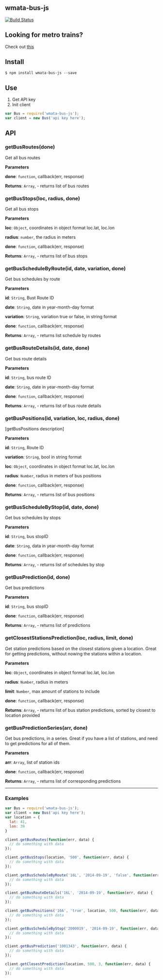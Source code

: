## wmata-bus-js

[![Build Status](https://travis-ci.org/jacksongeller/wmata-bus.js.svg?branch=master)](https://travis-ci.org/jacksongeller/wmata-bus.js)

## Looking for metro trains?
Check out [this](https://github.com/jacksongeller/node-wmata-metro)

## Install 
`$ npm install wmata-bus-js --save`


## Use
1. Get API key
2. Init client

```js
var Bus = require('wmata-bus-js');
var client = new Bus('api key here');
```

## API

### getBusRoutes(done) 

Get all bus routes

**Parameters**

**done**: `function`, callback(err, response)

**Returns**: `Array`, - returns list of bus routes


### getBusStops(loc, radius, done) 

Get all bus stops

**Parameters**

**loc**: `Object`, coordinates in object format loc.lat, loc.lon

**radius**: `number`, the radius in meters

**done**: `function`, callback(err, response)

**Returns**: `Array`, - returns list of bus stops


### getBusScheduleByRoute(id, date, variation, done) 

Get bus schedules by route

**Parameters**

**id**: `String`, Bust Route ID

**date**: `String`, date in year-month-day format

**variation**: `String`, variation true or false, in string format

**done**: `function`, callback(err, response)

**Returns**: `Array`, - returns list schedule by routes


### getBusRouteDetails(id, date, done) 

Get bus route details

**Parameters**

**id**: `String`, bus route ID

**date**: `String`, date in year-month-day format

**done**: `function`, callback(err, response)

**Returns**: `Array`, - returns list of bus route details


### getBusPositions(id, variation, loc, radius, done) 

[getBusPositions description]

**Parameters**

**id**: `String`, Route ID

**variation**: `String`, bool in string format

**loc**: `Object`, coordinates in object format loc.lat, loc.lon

**radius**: `Number`, radius in meters of bus positions

**done**: `function`, callback(err, response)

**Returns**: `Array`, - returns list of bus positions


### getBusScheduleByStop(id, date, done) 

Get bus schedules by stops

**Parameters**

**id**: `String`, bus stopID

**date**: `String`, data in year-month-day format

**done**: `function`, callback(err, response)

**Returns**: `Array`, - returns list of schedules by stop


### getBusPrediction(id, done) 

Get bus predictions

**Parameters**

**id**: `String`, bus stopID

**done**: `function`, callback(err, response)

**Returns**: `Array`, - returns list of predictions


### getClosestStationsPrediction(loc, radius, limit, done) 

Get station predictions based on the closest stations given a location. Great for getting predictions, without nowing the stations within a location.

**Parameters**

**loc**: `Object`, coordinates in object format loc.lat, loc.lon

**radius**: `Number`, radius in meters

**limit**: `Number`, max amount of stations to include

**done**: `function`, callback(err, response)

**Returns**: `Array`, - returns list of bus station predictions, sorted by closest to location provided


### getBusPredictionSeries(arr, done) 

Get bus predictions, in a series. Great if you have a list of stations, and need to get predictions for all of them.

**Parameters**

**arr**: `Array`, list of station ids

**done**: `function`, callback(err, response)

**Returns**: `Array`, - returns list of corresponding predictions



---
### Examples

```js
var Bus = require('wmata-bus-js');
var client = new Bus('api key here');
var location = {
  lat: 41,
  lon: 39
}

client.getBusRoutes(function(err, data) {
  // do something with data
});

client.getBusStops(location, '500', function(err, data) {
  // do something with data
});

client.getBusScheduleByRoute('16L', '2014-09-19', 'false', function(err, data) {
  // do something with data
});

client.getBusRouteDetails('16L', '2014-09-19', function(err, data) {
  // do something with data
});

client.getBusPositions('10A', 'true', location, 500, function(err, data) {
  // do something with data
});

client.getBusScheduleByStop('2000019', '2014-09-19', function(err, data) {
  // do something with data
});

client.getBusPrediction('1001343', function(err, data) {
  // do something with data
});

client.getClosestPrediction(location, 500, 3, function(err, data) {
  // do something with data
});
```
